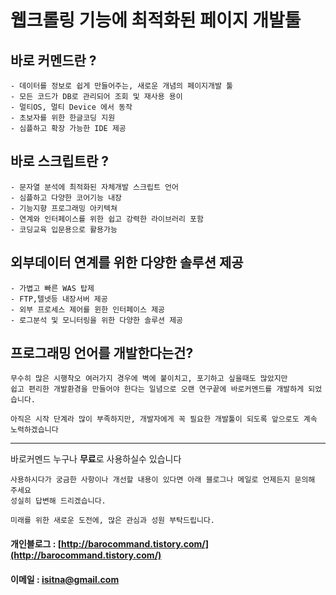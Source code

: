 # **웹크롤링** 기능에 최적화된 페이지 개발툴

## 바로 커멘드란 ? 

	- 데이터를 정보로 쉽게 만들어주는, 새로운 개념의 페이지개발 툴
	- 모든 코드가 DB로 관리되어 조회 및 재사용 용이
	- 멀티OS, 멀티 Device 에서 동작
	- 초보자를 위한 한글코딩 지원
	- 심플하고 확장 가능한 IDE 제공


## 바로 스크립트란 ? 

	- 문자열 분석에 최적화된 자체개발 스크립트 언어
	- 심플하고 다양한 코어기능 내장
	- 기능지향 프로그래밍 아키텍쳐
	- 연계와 인터페이스를 위한 쉽고 강력한 라이브러리 포함
	- 코딩교육 입문용으로 활용가능
	
## 외부데이터 연계를 위한 다양한 솔루션 제공
	
	- 가볍고 빠른 WAS 탑제
	- FTP,텔넷등 내장서버 제공 
	- 외부 프로세스 제어를 윈한 인터페이스 제공
	- 로그분석 및 모니터링을 위한 다양한 솔루션 제공


## 프로그래밍 언어를 개발한다는건?

	무수히 많은 시행착오 여러가지 경우에 벽에 붙이치고, 포기하고 싶을때도 많았지만
	쉽고 편리한 개발환경을 만들어야 한다는 일념으로 오랜 연구끝에 바로커멘드를 개발하게 되었습니다.
	
	아직은 시작 단계라 많이 부족하지만, 개발자에게 꼭 필요한 개발툴이 되도록 앞으로도 계속 노력하겠습니다

-----
바로커멘드 누구나 **무료**로 사용하실수 있습니다

```
사용하시다가 궁금한 사항이나 개선할 내용이 있다면 아래 블로그나 메일로 언제든지 문의해 주세요
성실히 답변해 드리겠습니다.

미래를 위한 새로운 도전에, 많은 관심과 성원 부탁드립니다.
```
#### 개인블로그 : [http://barocommand.tistory.com/](http://barocommand.tistory.com/)

#### 이메일 : isitna@gmail.com
